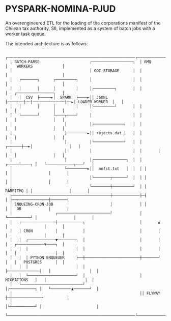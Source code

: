 # PYSPARK-NOMINA-PJUD

An overengineered ETL for the loading of the corporations manifest of the Chilean tax authority, SII,
implemented as a system of batch jobs with a worker task queue.

The intended architecture is as follows:

      ┌────────────────────────────────────────────────────────┌──────────────┌────────────────────────┐
      │ BATCH-PARSE                      ┌──────────────────┐  │ RMQ          │    WORKERS             │
      │                                  │ OOC-STORAGE      │  │              │                        │
      │   ┌───────┐      ┌─────────┐     │                  │  │              │                        │
      │   │       │      │         │     │┌─────────┐       │  │              │   ┌────────────────┐   │
      │   │  CSV  ├─────►│  SPARK  ├────►││ JSONL   ├───────┼──┼──────────────┼──►│ LOADER-WORKER  │   │
      │   │       │      │         │     │└─────────┘       │  │              │   │                │   │
      │   └───────┘      └────┬────┘     │                  │  │              │   │                │   │
      │                       │          │┌─────────────┐   │  │              │   │                │   │
      │                       ├─────────►││ rejects.dat │   │  │              │   │                │   │
      │                       │          │└─────────────┘   │  │       ┌──────┼──►│                │   │
      │                       │          │                  │  │       │      │   │                │   │
      │                       │          │┌──────────────┐  │  │ ┌─────┴────┐ │   └────────────┬───┘   │
      │                       └─────────►││  mnfst.txt   │  │  │ │          │ │                │       │
      │                                  │└───────┬──────┘  │  │ │          │ │                │       │
      │                                  └────────┼─────────┘  │ │ RABBITMQ │ │                │       │
      ┌───────────────────────────────────────────┼────────────├─┤          │ ├────────────────┼───────┤
      │ ENQUEING-CRON-JOB                         │            │ │          │ │  DB            │       │
      │                   ┌───────────────────────┘            │ └──────────┘ │                │       │
      │   ┌───────────────┼───────────┐                        │       ▲      │                │       │
      │   │ CRON          │           │                        │       │      │                │       │
      │   │  ┌────────────▼────────┐  │                        │       │      │   ┌────────────▼────┐  │
      │   │  │                     │  │                        │       │      │   │                 │  │
      │   │  │ PYTHON ENQUEUER     ├──┼────────────────────────┼───────┘      │   │   POSTGRES      │  │
      │   │  │                     │  │                        ├──────────────┤   │                 │  │
      │   │  └─────────────────────┘  │                        │ MIGRATIONS   │   │                 │  │
      │   └───────────────────────────┘                        │┌───────────┐ │   └─────────▲───────┘  │
      │                                                        ││ FLYWAY    ┼─┼─────────────┘          │
      │                                                        │└───────────┘ │                        │
      └────────────────────────────────────────────────────────└──────────────└────────────────────────┘

